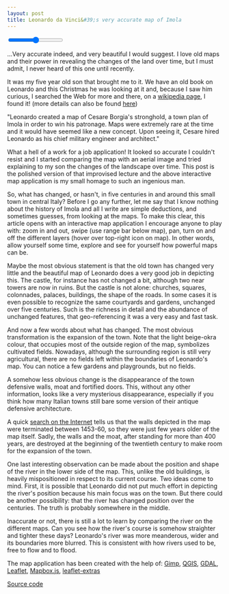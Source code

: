 ```yaml
---
layout: post
title: Leonardo da Vinci&#39;s very accurate map of Imola
---
```


<script src='https://api.tiles.mapbox.com/mapbox.js/v2.1.4/mapbox.js'></script>
<link href='https://api.tiles.mapbox.com/mapbox.js/v2.1.4/mapbox.css' rel='stylesheet' />

  <div id='map'></div>
  <input id='range' class='range' type='range' min='0' max='1.0' step='any' />

  <section class="intro column">
    <p><span class="first">...V</span>ery accurate indeed, and very beautiful I would suggest. I love old maps and their power in revealing the changes of the land over time, but I must admit, I never heard of this one until recently.</p>
    <p>It was my five year old son that brought me to it. We have an old book on Leonardo and this Christmas he was looking at it and, because I saw him curious, I searched the Web for more and there, on a <a href="http://en.wikipedia.org/wiki/Leonardo_da_Vinci">wikipedia page</a>, I found it! (more details can also be found <a href="https://www.google.com/culturalinstitute/asset-viewer/plan-of-imola/hgEpMgZ5mn6R4A">here</a>)</p>
    <p class="italic">&#34;Leonardo created a map of Cesare Borgia's stronghold, a town plan of Imola in order to win his patronage. Maps were extremely rare at the time and it would have seemed like a new concept. Upon seeing it, Cesare hired Leonardo as his chief military engineer and architect.&#34;</p>
    <p>What a hell of a work for a job application! It looked so accurate I couldn't resist and I started comparing the map with an aerial image and tried explaining to my son the changes of the landscape over time. This post is the polished version of that improvised lecture and the above interactive map application is my small homage to such an ingenious man.</p>
  </section>

  <section class="main column">
    <p><span class="first">S</span>o, what has changed, or hasn't, in five centuries in and around this small town in central Italy? Before I go any further, let me say that I know nothing about the history of Imola and all I write are simple deductions, and sometimes guesses, from looking at the maps. To make this clear, this article opens with an interactive map application I encourage anyone to play with: zoom in and out, swipe (use range bar below map), pan, turn on and off the different layers (hover over top-right icon on map). In other words, allow yourself some time, explore and see for yourself how powerful maps can be.</p>
    <p>Maybe the most obvious statement is that the old town has changed very little and the beautiful map of Leonardo does a very good job in depicting this. The castle, for instance has not changed a bit, although two near towers are now in ruins. But the castle is not alone: churches, squares, colonnades, palaces, buildings, the shape of the roads. In some cases it is even possible to recognize the same courtyards and gardens, unchanged over five centuries. Such is the richness in detail and the abundance of unchanged features, that geo-referencing it was a very easy and fast task.</p>
    <p>And now a few words about what has changed. The most obvious transformation is the expansion of the town. Note that the light beige-okra colour, that occupies most of the outside region of the map, symbolizes cultivated fields. Nowadays, although the surrounding region is still very agricultural, there are no fields left within the boundaries of Leonardo's map. You can notice a few gardens and playgrounds, but no fields.</p>
    <p>A somehow less obvious change is the disappearance of the town defensive walls, moat and fortified doors. This, without any other information, looks like a very mysterious disappearance, especially if you think how many Italian towns still bare some version of their antique defensive architecture.</p>
    <p>A quick <a href="http://temi.comune.imola.bo.it/riqualifica/porta_montanara/mura.htm">search on the Internet</a> tells us that the walls depicted in the map were terminated between 1453-60, so they were just few years older of the map itself. Sadly, the walls and the moat, after standing for more than 400 years, are destroyed at the beginning of the twentieth century to make room for the expansion of the town.</p>
    <p>One last interesting observation can be made about the position and shape of the river in the lower side of the map. This, unlike the old buildings, is heavily mispositioned in respect to its current course. Two ideas come to mind. First, it is possible that Leonardo did not put much effort in depicting the river's position because his main focus was on the town. But there could be another possibility: that the river has changed position over the centuries. The truth is probably somewhere in the middle.</p>
    <p>Inaccurate or not, there is still a lot to learn by comparing the river on the different maps. Can you see how the river's course is somehow straighter and tighter these days? Leonardo's river was more meanderous, wider and its boundaries more blurred. This is consistent with how rivers used to be, free to flow and to flood.</p>
  </section>

  <footer>
  	<p>The map application has been created with the help of: <a href="http://www.gimp.org/">Gimp</a>, <a href="http://www.qgis.org/">QGIS</a>, <a href="http://www.gdal.org/">GDAL</a>, <a href="http://leafletjs.com/">Leaflet</a>, <a href="https://www.mapbox.com/mapbox.js/api/v2.1.4/">Mapbox.js</a>, <a href="http://leaflet-extras.github.io/leaflet-providers/preview/">leaflet-extras</a></p>
    <p><a href="https://github.com/deciob/imola">Source code</a></p>
  </footer>

<script>
(function() {
'use strict';

// see:
// https://www.mapbox.com/mapbox.js/example/v1.0.0/toggle-baslayers/
// https://www.mapbox.com/mapbox.js/example/v1.0.0/swipe-layers/

L.mapbox.accessToken = 'pk.eyJ1IjoiZGVjaW9iIiwiYSI6ImhuRG9vRDAifQ.mgXBdBFSOgGJaeEggvGISg';

var layerLeo,
    layerEsri,
    layerLeonardo,
    map,
    baseMaps,
    overlayMaps,
    southWest,
    northEast,
    bounds,
    leoSouthWest,
    leoNorthEast,
    leoBounds,
    range,
    CartoDB_PositronNoLabels,
    Acetate_roads;

leoSouthWest = L.latLng(44.342, 11.724),
leoNorthEast = L.latLng(44.363, 11.7),
leoBounds = L.latLngBounds(leoSouthWest, leoNorthEast);

CartoDB_PositronNoLabels = L.tileLayer('http://{s}.basemaps.cartocdn.com/light_nolabels/{z}/{x}/{y}.png', {
  attribution: '&copy; <a href="http://www.openstreetmap.org/copyright">OpenStreetMap</a> &copy; <a href="http://cartodb.com/attributions">CartoDB</a>',
  subdomains: 'abcd',
  minZoom: 14,
  maxZoom: 18
});

Acetate_roads = L.tileLayer('http://a{s}.acetate.geoiq.com/tiles/acetate-roads/{z}/{x}/{y}.png', {
  attribution: '&copy;2012 Esri & Stamen, Data from OSM and Natural Earth',
  subdomains: '0123',
  minZoom: 14,
  maxZoom: 18
});


layerLeo = L.mapbox.tileLayer('deciob.098d5e15');
layerEsri = L.tileLayer('http://server.arcgisonline.com/ArcGIS/rest/services/World_Imagery/MapServer/tile/{z}/{y}/{x}', {
  attribution: 'Tiles &copy; Esri &mdash; Source: Esri, i-cubed, USDA, USGS, AEX, GeoEye, Getmapping, Aerogrid, IGN, IGP, UPR-EGP, and the GIS User Community'
});
layerLeonardo = L.tileLayer('{{ site.url }}/assets/tiles/{z}/{x}/{y}.png', 
  {tms: true, bounds: leoBounds});

// Construct a bounding box for this map that the user cannot move out of
southWest = L.latLng(44.338, 11.669),
northEast = L.latLng(44.369, 11.752),
bounds = L.latLngBounds(southWest, northEast);

map = L.mapbox.map('map', null, {
  maxBounds: bounds, 
  maxZoom: 17, 
  minZoom: 14,
  scrollWheelZoom: false,
}).setView([44.3526, 11.713], 15);

baseMaps = {
  "Aerial ESRI": layerEsri,
  "CartoDB Positron": CartoDB_PositronNoLabels,
  "OSM Leonardo inspired": layerLeo
};
overlayMaps = {
  "Map of Leonardo da Vinci": layerLeonardo,
  "Acetate Roads": Acetate_roads,
};

baseMaps['CartoDB Positron'].addTo(map);
overlayMaps['Map of Leonardo da Vinci'].addTo(map);
L.control.layers(baseMaps, overlayMaps).addTo(map);

range = document.getElementById('range');

function clip() {
  var nw = map.containerPointToLayerPoint([0, 0]),
      se = map.containerPointToLayerPoint(map.getSize()),
      clipX = nw.x + (se.x - nw.x) * range.value;
  layerLeonardo.getContainer().style.clip = 'rect(' + [nw.y, clipX, se.y, nw.x]
    .join('px,') + 'px)';
}

range['oninput' in range ? 'oninput' : 'onchange'] = clip;
map.on('move', clip);
map.on('layeradd', clip);

clip();
})();
</script>
